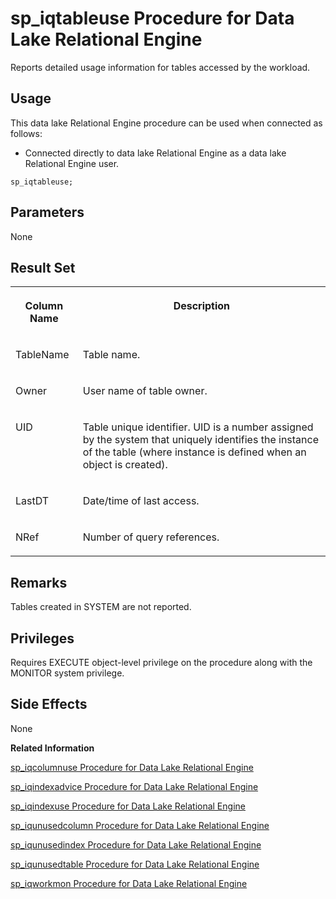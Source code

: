 <!-- loioa5bae03284f210159da88fd013c0d1ee -->

# sp\_iqtableuse Procedure for Data Lake Relational Engine

Reports detailed usage information for tables accessed by the workload.



<a name="loioa5bae03284f210159da88fd013c0d1ee__section_umy_gqn_14b"/>

## Usage

This data lake Relational Engine procedure can be used when connected as follows:

-   Connected directly to data lake Relational Engine as a data lake Relational Engine user.



```
sp_iqtableuse;
```



<a name="loioa5bae03284f210159da88fd013c0d1ee__section_tkv_5w3_yyb"/>

## Parameters

None



<a name="loioa5bae03284f210159da88fd013c0d1ee__section_z4k_lsm_nbb"/>

## Result Set


<table>
<tr>
<th valign="top">

Column Name

</th>
<th valign="top">

Description

</th>
</tr>
<tr>
<td valign="top">

TableName

</td>
<td valign="top">

Table name.

</td>
</tr>
<tr>
<td valign="top">

Owner

</td>
<td valign="top">

User name of table owner.

</td>
</tr>
<tr>
<td valign="top">

UID

</td>
<td valign="top">

Table unique identifier. UID is a number assigned by the system that uniquely identifies the instance of the table \(where instance is defined when an object is created\).

</td>
</tr>
<tr>
<td valign="top">

LastDT

</td>
<td valign="top">

Date/time of last access.

</td>
</tr>
<tr>
<td valign="top">

NRef

</td>
<td valign="top">

Number of query references.

</td>
</tr>
</table>



<a name="loioa5bae03284f210159da88fd013c0d1ee__iq_refbb_1813"/>

## Remarks

Tables created in SYSTEM are not reported.



<a name="loioa5bae03284f210159da88fd013c0d1ee__iq_refbb_1812"/>

## Privileges

Requires EXECUTE object-level privilege on the procedure along with the MONITOR system privilege.



## Side Effects

None

**Related Information**  


[sp\_iqcolumnuse Procedure for Data Lake Relational Engine](sp-iqcolumnuse-procedure-for-data-lake-relational-engine-a59fb88.md "Reports detailed usage information for columns accessed by the workload.")

[sp\_iqindexadvice Procedure for Data Lake Relational Engine](sp-iqindexadvice-procedure-for-data-lake-relational-engine-a5ab8bc.md "Displays stored index advice messages. Optionally clears advice storage.")

[sp\_iqindexuse Procedure for Data Lake Relational Engine](sp-iqindexuse-procedure-for-data-lake-relational-engine-a5ae206.md "Reports detailed usage information for secondary (non-FP) indexes accessed by the workload.")

[sp\_iqunusedcolumn Procedure for Data Lake Relational Engine](sp-iqunusedcolumn-procedure-for-data-lake-relational-engine-a5bbef3.md "Reports columns that were not referenced by the workload.")

[sp\_iqunusedindex Procedure for Data Lake Relational Engine](sp-iqunusedindex-procedure-for-data-lake-relational-engine-a5bc6ce.md "Reports secondary (non-FP) indexes that were not referenced by the workload.")

[sp\_iqunusedtable Procedure for Data Lake Relational Engine](sp-iqunusedtable-procedure-for-data-lake-relational-engine-a5bced3.md "Reports tables that were not referenced by the workload.")

[sp\_iqworkmon Procedure for Data Lake Relational Engine](sp-iqworkmon-procedure-for-data-lake-relational-engine-a5c13d2.md "Controls collection of workload monitor usage information, and reports monitoring collection status. sp_iqworkmon collects information only for queries (SQL statements containing a FROM clause). You cannot use sp_iqworkmon for INSERT or LOAD statements.")

